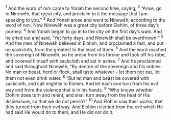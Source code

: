 <sup>1</sup> And the word of יהוה came to Yonah the second time, saying,
<sup>2</sup> “Arise, go to Ninewĕh, that great city, and proclaim to it the message that I am speaking to you.”
<sup>3</sup> And Yonah arose and went to Ninewĕh, according to the word of יהוה. Now Ninewĕh was a great city before Elohim, of three day’s journey.
<sup>4</sup> And Yonah began to go in to the city on the first day’s walk. And he cried out and said, “Yet forty days, and Ninewĕh shall be overthrown!”
<sup>5</sup> And the men of Ninewĕh believed in Elohim, and proclaimed a fast, and put on sackcloth, from the greatest to the least of them.
<sup>6</sup> And the word reached the sovereign of Ninewĕh, so he arose from his throne and took off his robe, and covered himself with sackcloth and sat in ashes.
<sup>7</sup> And he proclaimed and said throughout Ninewĕh, “By decree of the sovereign and his nobles: No man or beast, herd or flock, shall taste whatever – let them not eat, let them not even drink water.
<sup>8</sup> “But let man and beast be covered with sackcloth, and call mightily to Elohim. And let each one turn from his evil way and from the violence that is in his hands.
<sup>9</sup> “Who knows whether Elohim does turn and relent, and shall turn away from the heat of His displeasure, so that we do not perish?”
<sup>10</sup> And Elohim saw their works, that they turned from their evil way. And Elohim relented from the evil which He had said He would do to them, and He did not do it.
